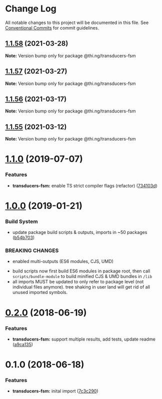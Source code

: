 # Change Log

All notable changes to this project will be documented in this file.
See [Conventional Commits](https://conventionalcommits.org) for commit guidelines.

## [1.1.58](https://github.com/thi-ng/umbrella/compare/@thi.ng/transducers-fsm@1.1.57...@thi.ng/transducers-fsm@1.1.58) (2021-03-28)

**Note:** Version bump only for package @thi.ng/transducers-fsm





## [1.1.57](https://github.com/thi-ng/umbrella/compare/@thi.ng/transducers-fsm@1.1.56...@thi.ng/transducers-fsm@1.1.57) (2021-03-27)

**Note:** Version bump only for package @thi.ng/transducers-fsm





## [1.1.56](https://github.com/thi-ng/umbrella/compare/@thi.ng/transducers-fsm@1.1.55...@thi.ng/transducers-fsm@1.1.56) (2021-03-17)

**Note:** Version bump only for package @thi.ng/transducers-fsm





## [1.1.55](https://github.com/thi-ng/umbrella/compare/@thi.ng/transducers-fsm@1.1.54...@thi.ng/transducers-fsm@1.1.55) (2021-03-12)

**Note:** Version bump only for package @thi.ng/transducers-fsm





# [1.1.0](https://github.com/thi-ng/umbrella/compare/@thi.ng/transducers-fsm@1.0.19...@thi.ng/transducers-fsm@1.1.0) (2019-07-07)

### Features

* **transducers-fsm:** enable TS strict compiler flags (refactor) ([734103d](https://github.com/thi-ng/umbrella/commit/734103d))

# [1.0.0](https://github.com/thi-ng/umbrella/compare/@thi.ng/transducers-fsm@0.2.36...@thi.ng/transducers-fsm@1.0.0) (2019-01-21)

### Build System

* update package build scripts & outputs, imports in ~50 packages ([b54b703](https://github.com/thi-ng/umbrella/commit/b54b703))

### BREAKING CHANGES

* enabled multi-outputs (ES6 modules, CJS, UMD)

- build scripts now first build ES6 modules in package root, then call
  `scripts/bundle-module` to build minified CJS & UMD bundles in `/lib`
- all imports MUST be updated to only refer to package level
  (not individual files anymore). tree shaking in user land will get rid of
  all unused imported symbols.

<a name="0.2.0"></a>
# [0.2.0](https://github.com/thi-ng/umbrella/compare/@thi.ng/transducers-fsm@0.1.0...@thi.ng/transducers-fsm@0.2.0) (2018-06-19)

### Features

* **transducers-fsm:** support multiple results, add tests, update readme ([a9ca135](https://github.com/thi-ng/umbrella/commit/a9ca135))

<a name="0.1.0"></a>
# 0.1.0 (2018-06-18)

### Features

* **transducers-fsm:** inital import ([7c3c290](https://github.com/thi-ng/umbrella/commit/7c3c290))
